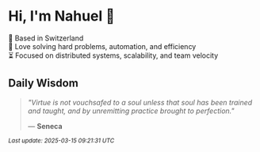 # Hi, I'm Nahuel :tiger:

📍 Based in Switzerland  
💪 Love solving hard problems, automation, and efficiency  
⏳ Focused on distributed systems, scalability, and team velocity  

## Daily Wisdom
> _"Virtue is not vouchsafed to a soul unless that soul has been trained and taught, and by unremitting practice brought to perfection."_  
>
> — **Seneca**

<sub>*Last update: 2025-03-15 09:21:31 UTC*</sub>
